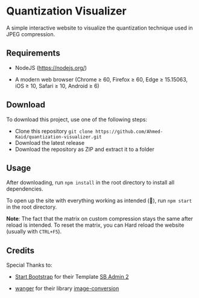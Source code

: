 # Quantization Visualizer

A simple interactive website to visualize the quantization technique used in JPEG compression.

## Requirements

- NodeJS (https://nodejs.org/)

- A modern web browser
  (Chrome ≥ 60, Firefox ≥ 60, Edge ≥ 15.15063, iOS ≥ 10, Safari ≥ 10, Android ≥ 6)

## Download

To download this project, use one of the following steps:

- Clone this repository `git clone https://github.com/Ahmed-Kaid/quantization-visualizer.git`
- Download the latest release
- Download the repository as ZIP and extract it to a folder

## Usage

After downloading, run `npm install` in the root directory to install all dependencies.

To open up the site with everything working as intended (🤞), run `npm start` in the root directory.

**Note**: The fact that the matrix on custom compression stays the same after reload is intended. To reset the matrix, you can Hard reload the website (usually with `CTRL+F5`).

## Credits

Special Thanks to:

- [Start Bootstrap](https://github.com/startbootstrap) for their Template [SB Admin 2](https://github.com/startbootstrap/startbootstrap-sb-admin-2)

- [wanger](https://github.com/WangYuLue/) for their library [image-conversion](https://github.com/WangYuLue/image-conversion)
